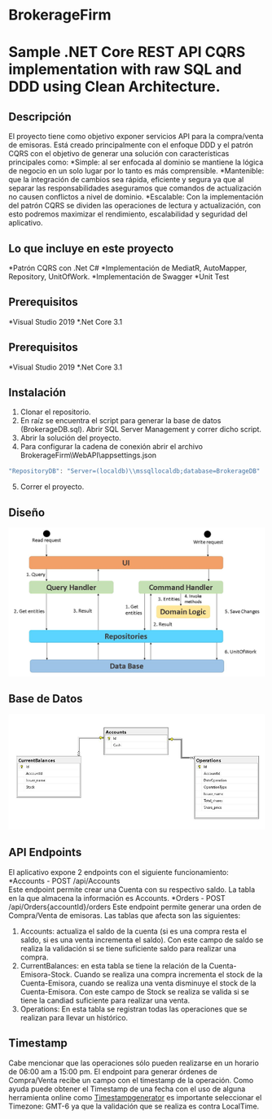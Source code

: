 # BrokerageFirm
Sample .NET Core REST API CQRS implementation with raw SQL and DDD using Clean Architecture.
==============================================================
## Descripción
El proyecto tiene como objetivo exponer servicios API para la compra/venta de emisoras. Está creado principalmente con el enfoque DDD y el patrón CQRS con el objetivo de generar una solución con características principales como: 
*Simple: al ser enfocada al dominio se mantiene la lógica de negocio en un solo lugar por lo tanto es más comprensible. 
*Mantenible: que la integración de cambios sea rápida, eficiente y segura ya que al separar las responsabilidades aseguramos que comandos de actualización no causen conflictos a nivel de dominio. 
*Escalable: Con la implementación del patrón CQRS se dividen las operaciones de lectura y actualización, con esto podremos maximizar el rendimiento, escalabilidad y seguridad del aplicativo.

## Lo que incluye en este proyecto
*Patrón CQRS con .Net C#
*Implementación de MediatR, AutoMapper, Repository, UnitOfWork. 
*Implementación de Swagger 
*Unit Test

## Prerequisitos
*Visual Studio 2019
*.Net Core 3.1

## Prerequisitos
*Visual Studio 2019
*.Net Core 3.1

## Instalación
1. Clonar el repositorio. 
2. En raíz se encuentra el script para generar la base de datos (BrokerageDB.sql). Abrir SQL Server Management y correr dicho script.
3. Abrir la solución del proyecto.
4. Para configurar la cadena de conexión abrir el archivo BrokerageFirm\WebAPI\appsettings.json
```csharp
"RepositoryDB": "Server=(localdb)\\mssqllocaldb;database=BrokerageDB"
```
5. Correr el proyecto. 

## Diseño
![projects_dependencies](docs/disenio_arquitectura.JPG)

## Base de Datos
![projects_dependencies](docs/disenio_db.JPG)

## API Endpoints
El aplicativo expone 2 endpoints con el siguiente funcionamiento:
*Accounts - POST /api/Accounts  
Este endpoint permite crear una Cuenta con su respectivo saldo. La tabla en la que almacena la información es Accounts.
*Orders - POST /api/Orders{accountId}/orders
Este endpoint permite generar una orden de Compra/Venta de emisoras. Las tablas que afecta son las siguientes:
1. Accounts: actualiza el saldo de la cuenta (si es una compra resta el saldo, si es una venta incrementa el saldo). Con este campo de saldo se realiza la validación si se tiene suficiente saldo para realizar una compra. 
2. CurrentBalances: en esta tabla se tiene la relación de la Cuenta-Emisora-Stock. Cuando se realiza una compra incrementa el stock de la Cuenta-Emisora, cuando se realiza una venta disminuye el stock de la Cuenta-Emisora. Con este campo de Stock se realiza se valida si se tiene la candiad suficiente para realizar una venta. 
3. Operations: En esta tabla se registran todas las operaciones que se realizan para llevar un histórico. 

## Timestamp
Cabe mencionar que las operaciones sólo pueden realizarse en un horario de 06:00 am a 15:00 pm. El endpoint para generar órdenes de Compra/Venta recibe un campo con el timestamp de la operación. Como ayuda puede obtener el Timestamp de una fecha con el uso de alguna herramienta online como [Timestampgenerator](http://timestampgenerator.com/1635886768/-06:00) es importante seleccionar el Timezone: GMT-6 ya que la validación que se realiza es contra LocalTime. 
